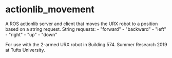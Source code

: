 # actionlib_movement
A ROS actionlib server and client that moves the URX robot to a position based on a string request.
  String requests:
      - "forward"
      - "backward"
      - "left" 
      - "right"
      - "up"
      - "down"
      
 For use with the 2-armed URX robot in Building 574. Summer Research 2019 at Tufts University.

